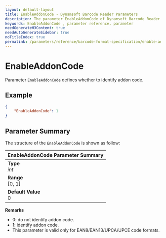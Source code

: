 ```yaml
---
layout: default-layout
title: EnableAddonCode - Dynamsoft Barcode Reader Parameters
description: The parameter EnableAddonCode of Dynamsoft Barcode Reader defines whether to identify addon code.
keywords: EnableAddonCode , parameter reference, parameter
needGenerateH3Content: true
needAutoGenerateSidebar: true
noTitleIndex: true
permalink: /parameters/reference/barcode-format-specification/enable-addon-code.html
---
```


# EnableAddonCode

Parameter `EnableAddonCode` defines whether to identify addon code.

## Example

```json
{
    "EnableAddonCode": 1
}
```

## Parameter Summary

The structure of the `EnableAddonCode` is shown as follow:

| EnableAddonCode  Parameter Summary |
| :--------------------------------- |
| **Type**<br>*int* |
| **Range**<br>[0, 1] |
| **Default Value**<br>0 |

**Remarks**

- 0: do not identify addon code.
- 1: identify addon code.
- This parameter is valid only for EAN8/EAN13/UPCA/UPCE code formats.
